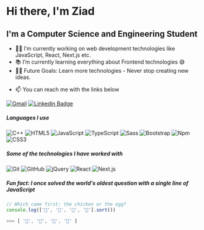 <!--[![Header](https://github.com/adamalston/adamalston/raw/master/profile.gif)](https://www.adamalston.com/) -->

# Hi there, I'm Ziad

## I'm a Computer Science and Engineering Student  


<!--- :test_tube: Finishing up my research in cybersecurity and preparing to make the industry transition-->
- 👨‍💻 I’m currently working on web development technologies like JavaScript, React, Next.js etc.
- 📚 I’m currently learning everything about Frontend technologies 😅
- 💪🏼 Future Goals: Learn more technologies - Never stop creating new ideas.
<!-- my portfolio ? ==> https://portfolio-git-main-zyadessa2s-projects.vercel.app/-->
- :mailbox: You can reach me with the links below

<!--[![Telegram](https://img.shields.io/badge/-TELEGRAM-2CA5E0?style=for-the-badge&logo=telegram&logoColor=white)](https://t.me/adamalston)-->
[![Gmail](https://img.shields.io/badge/-GMAIL-D14836?style=for-the-badge&logo=gmail&logoColor=white)](mailto:helmyzez@gmail.com)
[![Linkedin Badge](https://img.shields.io/badge/-ziadessa-blue?style=flat-square&logo=Linkedin&logoColor=white&link=www.linkedin.com/in/ziad-essa)](www.linkedin.com/in/ziad-essa)<!--[![adamalston.com](https://img.shields.io/badge/-ADAMALSTON.COM-000000?style=for-the-badge&logo=react&logoColor=white)](https://www.adamalston.com/)-->

##### Languages I use

![C++](https://img.shields.io/badge/-C++-000000?style=flat&logo=c%2B%2B)
![HTML5](https://img.shields.io/badge/-HTML5-000000?style=flat&logo=html5)
![JavaScript](https://img.shields.io/badge/-JavaScript-000000?style=flat&logo=javascript)
![TypeScript](https://img.shields.io/badge/-TypeScript-000000?style=flat&logo=typescript)
![Sass](https://img.shields.io/badge/-Sass-%23CC6699?style=flat-square&logo=sass&logoColor=ffffff)
![Bootstrap](https://img.shields.io/badge/-Bootstrap-563D7C?style=flat-square&logo=Bootstrap)
![Npm](https://img.shields.io/badge/-npm-CB3837?style=flat-square&logo=npm)
![CSS3](https://img.shields.io/badge/-CSS3-%231572B6?style=flat-square&logo=css3)


##### Some of the technologies I have worked with

![Git](https://img.shields.io/badge/-Git-222222?style=flat&logo=git&logoColor=F05032)
![GitHub](https://img.shields.io/badge/-GitHub-222222?style=flat&logo=github&logoColor=181717)
![jQuery](https://img.shields.io/badge/-jQuery-222222?style=flat&logo=jQuery&logoColor=0769AD)
![React](https://img.shields.io/badge/-React-222222?style=flat&logo=React&logoColor=61DAFB)
![Next.js](https://img.shields.io/badge/-Next-222222?style=flat&logo=Next.js&logoColor=61DAFB)

<!--##### Some of my favorite open source projects

[![Bitwarden](https://img.shields.io/badge/-Bitwarden-444444?style=flat&logo=bitwarden&logoColor=175DDC)](https://github.com/bitwarden)
[![Dark Reader](https://img.shields.io/badge/-Dark&#32;Reader-444444?style=flat&logo=Dark-Reader&logoColor=2f7485)](https://github.com/darkreader/darkreader)
[![uBlock Origin](https://img.shields.io/badge/-uBlock&#32;Origin-444444?style=flat&logo=UBlock-Origin&logoColor=800000)](https://github.com/gorhill/uBlock)
[![MEGA](https://img.shields.io/badge/-MEGA-444444?style=flat&logo=mega&logoColor=D9272E)](ttps://github.com/meganz/)
[![Visual Studio Code](https://img.shields.io/badge/-VSCode-444444?style=flat&logo=visual-studio-code&logoColor=007ACC)](https://github.com/microsoft/vscode)
[![Tor](https://img.shields.io/badge/-Tor-444444?style=flat&logo=tor&logoColor=7E4798)](https://www.torproject.org/)-->

##### Fun fact: I once solved the world's oldest question with a single line of JavaScript
<!-- wi*quL3fcV -->

```javascript
// Which came first: the chicken or the egg?
console.log(['🥚', '🐣', '🐥', '🐔'].sort())

>>> [ '🐔', '🐣', '🐥', '🥚' ]
```

